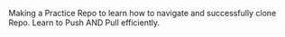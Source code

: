 Making a Practice Repo to learn how to navigate and successfully clone Repo.
Learn to Push AND Pull efficiently.
